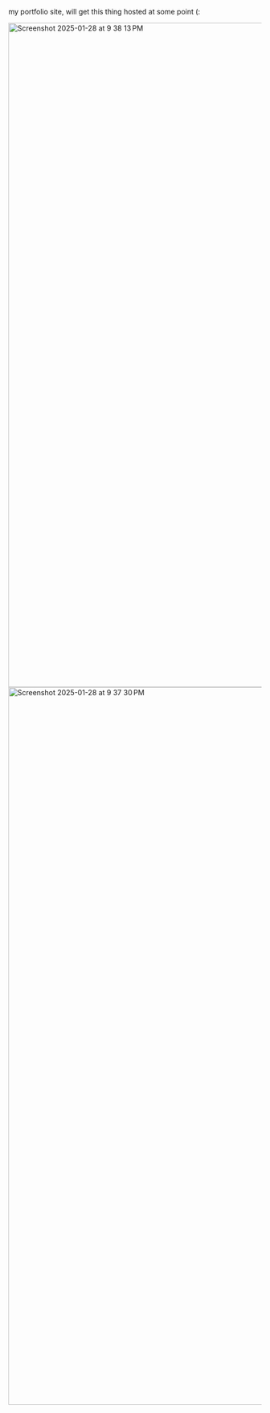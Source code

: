 my portfolio site, will get this thing hosted at some point (:

<img width="1321" alt="Screenshot 2025-01-28 at 9 38 13 PM" src="https://github.com/user-attachments/assets/3c456316-0897-4634-bb3a-173342e4aeea" />
<img width="1427" alt="Screenshot 2025-01-28 at 9 37 30 PM" src="https://github.com/user-attachments/assets/c2c9c48e-ff5c-45e1-894e-521701c31bd1" />


